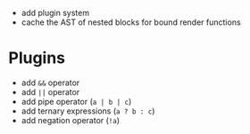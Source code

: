 - add plugin system
- cache the AST of nested blocks for bound render functions

# Plugins

- add `&&` operator
- add `||` operator
- add pipe operator (`a | b | c`)
- add ternary expressions (`a ? b : c`)
- add negation operator (`!a`)
